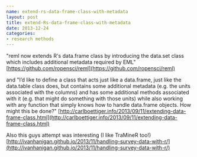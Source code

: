 ```yaml
---
name: extend-rs-data-frame-class-with-metadata
layout: post
title: extend-Rs-data-frame-class-with-metadata
date: 2013-12-24
categories:
- research methods
---
```


"reml now extends R's data.frame class by introducing the data.set class which includes additional metadata required by EML"
[https://github.com/ropensci/reml](https://github.com/ropensci/reml)

and
"I’d like to define a class that acts just like a data.frame, just like the data.table class does, but contains some additional metadata (e.g. the units associated with the columns) and has some additional methods associated with it (e.g. that might do something with those units) while also working with any function that simply knows how to handle data.frame objects.
How might this be done?"
[http://carlboettiger.info/2013/09/11/extending-data-frame-class.html](http://carlboettiger.info/2013/09/11/extending-data-frame-class.html)


Also this guys attempt was interesting (I like TraMineR too!)
[http://ivanhanigan.github.io/2013/11/handling-survey-data-with-r/](http://ivanhanigan.github.io/2013/11/handling-survey-data-with-r/)
